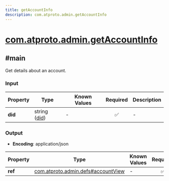```yaml
---
title: getAccountInfo
description: com.atproto.admin.getAccountInfo
---
```


# [com.atproto.admin.getAccountInfo](https://github.com/myConsciousness/atproto.dart/blob/main/lexicons/com/atproto/admin/getAccountInfo.json)

## #main

Get details about an account.

### Input

| Property | Type | Known Values | Required | Description |
| --- | --- | --- | :---: | --- |
| **did** | string ([did](https://atproto.com/specs/did)) | - | ✅ | - |

### Output

- **Encoding**: application/json

| Property | Type | Known Values | Required | Description |
| --- | --- | --- | :---: | --- |
| **ref** | [com.atproto.admin.defs#accountView](../../../../lexicons/com/atproto/admin/defs.md#accountview) | - | ✅ | - |
